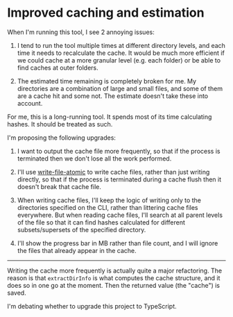 # Improved caching and estimation

When I'm running this tool, I see 2 annoying issues:

  1. I tend to run the tool multiple times at different directory levels, and each time it needs to recalculate the cache. It would be much more efficient if we could cache at a more granular level (e.g. each folder) or be able to find caches at outer folders.

  2. The estimated time remaining is completely broken for me. My directories are a combination of large and small files, and some of them are a cache hit and some not. The estimate doesn't take these into account.

For me, this is a long-running tool. It spends most of its time calculating hashes. It should be treated as such.

I'm proposing the following upgrades:

  1. I want to output the cache file more frequently, so that if the process is terminated then we don't lose all the work performed.

  2. I'll use [write-file-atomic](https://www.npmjs.com/package/write-file-atomic) to write cache files, rather than just writing directly, so that if the process is terminated during a cache flush then it doesn't break that cache file.

  3. When writing cache files, I'll keep the logic of writing only to the directories specified on the CLI, rather than littering cache files everywhere. But when reading cache files, I'll search at all parent levels of the file so that it can find hashes calculated for different subsets/supersets of the specified directory.

  4. I'll show the progress bar in MB rather than file count, and I will ignore the files that already appear in the cache.

----

Writing the cache more frequently is actually quite a major refactoring. The reason is that `extractDirInfo` is what computes the cache structure, and it does so in one go at the moment. Then the returned value (the "cache") is saved.

I'm debating whether to upgrade this project to TypeScript.